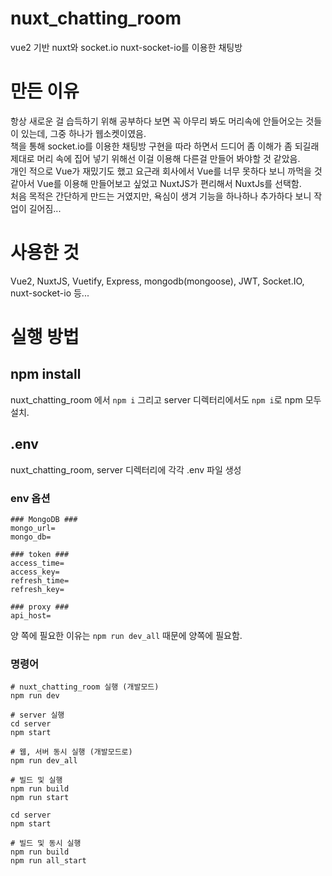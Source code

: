# nuxt_chatting_room
vue2 기반 nuxt와 socket.io nuxt-socket-io를 이용한 채팅방
# 만든 이유
항상 새로운 걸 습득하기 위해 공부하다 보면 꼭 아무리 봐도 머리속에 안들어오는 것들이 있는데, 그중 하나가 웹소켓이였음. <br>책을 통해 socket.io를 이용한 채팅방 구현을 따라 하면서 드디어 좀 이해가 좀 되길래 제대로 머리 속에 집어 넣기 위해선 이걸 이용해 다른걸 만들어 봐야할 것 같았음. <br>
개인 적으로 Vue가 재밌기도 했고 요근래 회사에서 Vue를 너무 못하다 보니 까먹을 것 같아서 Vue를 이용해 만들어보고 싶었고 NuxtJS가 편리해서 NuxtJs를 선택함.<br>
처음 목적은 간단하게 만드는 거였지만, 욕심이 생겨 기능을 하나하나 추가하다 보니 작업이 길어짐...

# 사용한 것
Vue2, NuxtJS, Vuetify, Express, mongodb(mongoose), JWT, Socket.IO, nuxt-socket-io 등...

# 실행 방법
## npm install
nuxt_chatting_room 에서 `npm i` 그리고 server 디렉터리에서도 `npm i`로 npm 모두 설치.
## .env
nuxt_chatting_room, server 디렉터리에 각각 .env 파일 생성
### env 옵션
```
### MongoDB ###
mongo_url=
mongo_db=

### token ###
access_time=
access_key=
refresh_time=
refresh_key=

### proxy ###
api_host=
```
양 쪽에 필요한 이유는 `npm run dev_all` 때문에 양쪽에 필요함.

### 명령어
```
# nuxt_chatting_room 실행 (개발모드)
npm run dev

# server 실행
cd server
npm start

# 웹, 서버 동시 실행 (개발모드로)
npm run dev_all

# 빌드 및 실행
npm run build
npm run start

cd server
npm start

# 빌드 및 동시 실행
npm run build
npm run all_start
```
